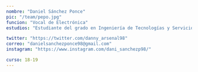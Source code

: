 ```yaml
---
nombre: "Daniel Sánchez Ponce"
pic: "/team/pepo.jpg"
funcion: "Vocal de Electrónica"
estudios: "Estudiante del grado en Ingeniería de Tecnologías y Servicios de Telecomunicación"

twitter: "https://twitter.com/danny_arsenal98"
correo: "danielsanchezponce98@gmail.com"
instagram: "https://www.instagram.com/dani_sanchezp98/"

curso: 18-19
---
```

